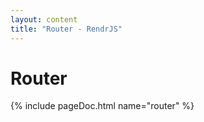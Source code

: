 ```yaml
---
layout: content
title: "Router - RendrJS"
---
```


# Router

{% include pageDoc.html name="router" %}

